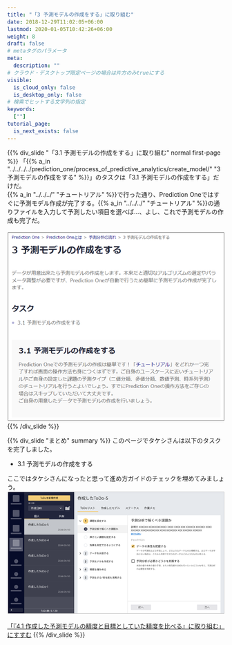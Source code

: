 ```yaml
---
title: "「3 予測モデルの作成をする」に取り組む"
date: 2018-12-29T11:02:05+06:00
lastmod: 2020-01-05T10:42:26+06:00
weight: 8
draft: false
# metaタグのパラメータ
meta:
  description: ""
# クラウド・デスクトップ限定ページの場合は片方のみtrueにする
visible:
  is_cloud_only: false
  is_desktop_only: false
# 検索でヒットする文字列の指定
keywords:
  [""]
tutorial_page:
  is_next_exists: false
---
```


{{% div_slide "「3.1 予測モデルの作成をする」に取り組む" normal first-page %}}
「{{% a_in "../../../../prediction_one/process_of_predictive_analytics/create_model/" "3 予測モデルの作成をする" %}}」のタスクは「3.1 予測モデルの作成をする」だけだ。<br/>
{{% a_in "../../../" "チュートリアル" %}}で行った通り、Prediction Oneではすぐに予測モデル作成が完了する。{{% a_in "../../../" "チュートリアル" %}}の通りファイルを入力して予測したい項目を選べば…、よし、これで予測モデルの作成も完了だ。<br/>
 <br/>
![](../img/t_slide24.png)
 <br/>
{{% /div_slide %}}


{{% div_slide "まとめ" summary %}}
このページでタケシさんは以下のタスクを完了しました。

- 3.1 予測モデルの作成をする

ここではタケシさんになったと思って進め方ガイドのチェックを埋めてみましょう。
 <br/>
![](../img/t_slide25.png)
 <br/>
<link rel="stylesheet", href="../../../../../static/css/help.css">
<a href="../p9/index.html" class="nav nav-tutorial-next">「『4.1 作成した予測モデルの精度と目標としていた精度を比べる』に取り組む」にすすむ</a>
{{% /div_slide %}}

